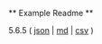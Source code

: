 
** Example Readme **

5.6.5 ( [json](./5.6.5.811.json) | [md](./5.6.5.811.md) | [csv](./5.6.5.811.csv) )